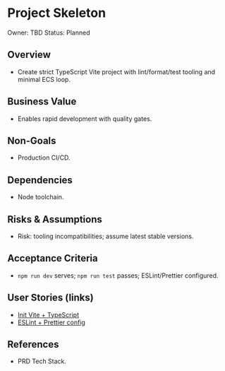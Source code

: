 # Project Skeleton

Owner: TBD
Status: Planned

## Overview
- Create strict TypeScript Vite project with lint/format/test tooling and minimal ECS loop.

## Business Value
- Enables rapid development with quality gates.

## Non-Goals
- Production CI/CD.

## Dependencies
- Node toolchain.

## Risks & Assumptions
- Risk: tooling incompatibilities; assume latest stable versions.

## Acceptance Criteria
- `npm run dev` serves; `npm run test` passes; ESLint/Prettier configured.

## User Stories (links)
- [Init Vite + TypeScript](./stories/init-vite-typescript/story.md)
- [ESLint + Prettier config](./stories/eslint-prettier-config/story.md)

## References
- PRD Tech Stack.
